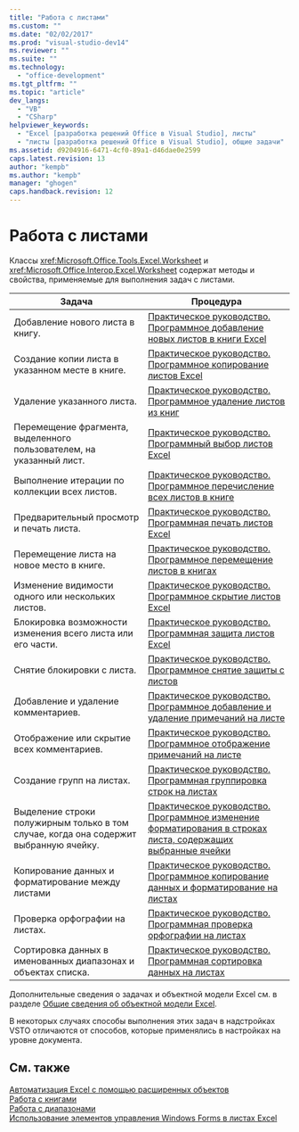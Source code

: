 ```yaml
---
title: "Работа с листами"
ms.custom: ""
ms.date: "02/02/2017"
ms.prod: "visual-studio-dev14"
ms.reviewer: ""
ms.suite: ""
ms.technology: 
  - "office-development"
ms.tgt_pltfrm: ""
ms.topic: "article"
dev_langs: 
  - "VB"
  - "CSharp"
helpviewer_keywords: 
  - "Excel [разработка решений Office в Visual Studio], листы"
  - "листы [разработка решений Office в Visual Studio], общие задачи"
ms.assetid: d9204916-6471-4cf0-89a1-d46dae0e2599
caps.latest.revision: 13
author: "kempb"
ms.author: "kempb"
manager: "ghogen"
caps.handback.revision: 12
---
```

# Работа с листами
  Классы <xref:Microsoft.Office.Tools.Excel.Worksheet> и <xref:Microsoft.Office.Interop.Excel.Worksheet> содержат методы и свойства, применяемые для выполнения задач с листами.  
  
|Задача|Процедура|  
|------------|---------------|  
|Добавление нового листа в книгу.|[Практическое руководство. Программное добавление новых листов в книги Excel](../vsto/how-to-programmatically-add-new-worksheets-to-workbooks.md)|  
|Создание копии листа в указанном месте в книге.|[Практическое руководство. Программное копирование листов Excel](../vsto/how-to-programmatically-copy-worksheets.md)|  
|Удаление указанного листа.|[Практическое руководство. Программное удаление листов из книг](../vsto/how-to-programmatically-delete-worksheets-from-workbooks.md)|  
|Перемещение фрагмента, выделенного пользователем, на указанный лист.|[Практическое руководство. Программный выбор листов Excel](../vsto/how-to-programmatically-select-worksheets.md)|  
|Выполнение итерации по коллекции всех листов.|[Практическое руководство. Программное перечисление всех листов в книге](../vsto/how-to-programmatically-list-all-worksheets-in-a-workbook.md)|  
|Предварительный просмотр и печать листа.|[Практическое руководство. Программная печать листов Excel](../vsto/how-to-programmatically-print-worksheets.md)|  
|Перемещение листа на новое место в книге.|[Практическое руководство. Программное перемещение листов в книгах](../vsto/how-to-programmatically-move-worksheets-within-workbooks.md)|  
|Изменение видимости одного или нескольких листов.|[Практическое руководство. Программное скрытие листов Excel](../vsto/how-to-programmatically-hide-worksheets.md)|  
|Блокировка возможности изменения всего листа или его части.|[Практическое руководство. Программная защита листов Excel](../vsto/how-to-programmatically-protect-worksheets.md)|  
|Снятие блокировки с листа.|[Практическое руководство. Программное снятие защиты с листов](../vsto/how-to-programmatically-remove-protection-from-worksheets.md)|  
|Добавление и удаление комментариев.|[Практическое руководство. Программное добавление и удаление примечаний на листе](../vsto/how-to-programmatically-add-and-delete-worksheet-comments.md)|  
|Отображение или скрытие всех комментариев.|[Практическое руководство. Программное отображение примечаний на листе](../vsto/how-to-programmatically-display-worksheet-comments.md)|  
|Создание групп на листах.|[Практическое руководство. Программная группировка строк на листах](../vsto/how-to-programmatically-group-rows-in-a-worksheet.md)|  
|Выделение строки полужирным только в том случае, когда она содержит выбранную ячейку.|[Практическое руководство. Программное изменение форматирования в строках листа, содержащих выбранные ячейки](../vsto/how-to-programmatically-change-formatting-in-worksheet-rows-containing-selected-cells.md)|  
|Копирование данных и форматирование между листами|[Практическое руководство. Программное копирование данных и форматирование на листах](../vsto/how-to-programmatically-copy-data-and-formatting-across-worksheets.md)|  
|Проверка орфографии на листах.|[Практическое руководство. Программная проверка орфографии на листах](../vsto/how-to-programmatically-check-spelling-in-worksheets.md)|  
|Сортировка данных в именованных диапазонах и объектах списка.|[Практическое руководство. Программная сортировка данных на листах](../vsto/how-to-programmatically-sort-data-in-worksheets.md)|  
  
 Дополнительные сведения о задачах и объектной модели Excel см. в разделе [Общие сведения об объектной модели Excel](../vsto/excel-object-model-overview.md).  
  
 В некоторых случаях способы выполнения этих задач в надстройках VSTO отличаются от способов, которые применялись в настройках на уровне документа.  
  
## См. также  
 [Автоматизация Excel с помощью расширенных объектов](../vsto/automating-excel-by-using-extended-objects.md)   
 [Работа с книгами](../vsto/working-with-workbooks.md)   
 [Работа с диапазонами](../vsto/working-with-ranges.md)   
 [Использование элементов управления Windows Forms в листах Excel](../vsto/using-windows-forms-controls-on-excel-worksheets.md)  
  
  